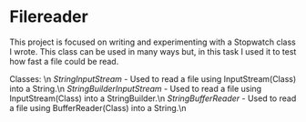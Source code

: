 # Filereader
This project is focused on writing and experimenting with a Stopwatch class I wrote. This class can be used in many ways but, in this task I used it to test how fast a file could be read.

Classes: \n
*StringInputStream* - Used to read a file using InputStream(Class) into a String.\n
*StringBuilderInputStream* - Used to read a file using InputStream(Class) into a StringBuilder.\n
*StringBufferReader* - Used to read a file using BufferReader(Class) into a String.\n


